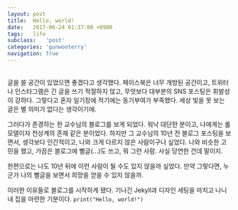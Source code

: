 ```yaml
---
layout: post
title:  Hello, world!
date:   2017-06-24 01:37:00 +0900
tags:   life
subclass:   'post'
categories: 'gunwooterry'
navigation: True
---
```

<br>
글을 쓸 공간이 있었으면 좋겠다고 생각했다.
페이스북은 너무 개방된 공간이고, 트위터나 인스타그램은 긴 글을 쓰기 적절하지 않고, 무엇보다 대부분의 SNS 포스팅은 휘발성이 강하다.
그렇다고 혼자 일기장에 적기에는 동기부여가 부족했다. 세상 빛을 못 보는 글은 별 의미가 없다는 생각이기에.

그러다가 존경하는 한 교수님의 블로그를 보게 되었다.
워낙 대단한 분이고, 나에게는 롤모델이자 천상계의 존재 같은 분이었다.
하지만 그 교수님의 10년 전 블로그 포스팅을 보면서, 생각보다 인간적이고, 나와 크게 다르지 않은 사람이구나 싶었다.
나와 비슷한 고민을 했고, 가끔은 블로그에 뻘글(...)도 쓰고, 뭐 그런 사람. 사실 당연한 건데 말이지.

한편으로는 나도 10년 뒤에 이런 사람이 될 수도 있지 않을까 싶었다.
만약 그렇다면, 누군가 나의 뻘글을 보면서 희망을 얻을 수 있지 않을까.

이러한 이유들로 블로그를 시작하게 됐다.
기나긴 Jekyll과 디자인 세팅을 마치고 나니 내 집을 마련한 기분이다. `print("Hello, world!")`
